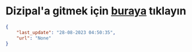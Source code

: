 # Dizipal'a gitmek için [buraya](None) tıklayın
    
```json
{
    "last_update": "28-08-2023 04:50:35",
    "url": "None"
}
```